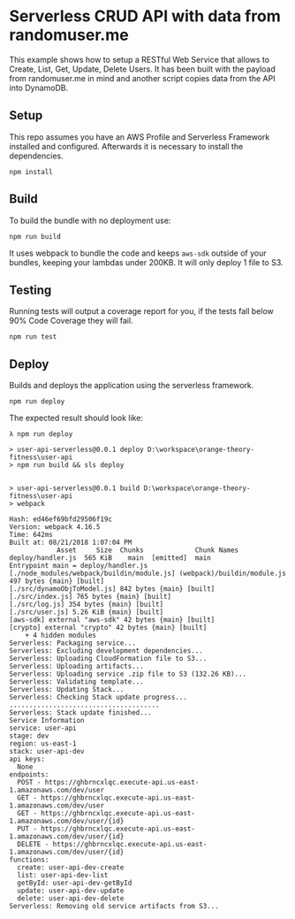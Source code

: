 # Serverless CRUD API with data from randomuser.me

This example shows how to setup a RESTful Web Service that allows to Create, List, Get, Update, Delete Users. It has been built with the payload from randomuser.me in mind and another script copies data from the API into DynamoDB. 

## Setup

This repo assumes you have an AWS Profile and Serverless Framework installed and configured. Afterwards it is necessary to install the dependencies.

```
npm install
```

## Build

To build the bundle with no deployment use:

```
npm run build
```

It uses webpack to bundle the code and keeps `aws-sdk` outside of your bundles, keeping your lambdas under 200KB. It will only deploy 1 file to S3.

## Testing

Running tests will output a coverage report for you, if the tests fall below 90% Code Coverage they will fail.

```
npm run test
```

## Deploy

Builds and deploys the application using the serverless framework.

```
npm run deploy
```

The expected result should look like:

```
λ npm run deploy

> user-api-serverless@0.0.1 deploy D:\workspace\orange-theory-fitness\user-api
> npm run build && sls deploy


> user-api-serverless@0.0.1 build D:\workspace\orange-theory-fitness\user-api
> webpack

Hash: ed46ef69bfd29506f19c
Version: webpack 4.16.5
Time: 642ms
Built at: 08/21/2018 1:07:04 PM
            Asset     Size  Chunks             Chunk Names
deploy/handler.js  565 KiB    main  [emitted]  main
Entrypoint main = deploy/handler.js
[./node_modules/webpack/buildin/module.js] (webpack)/buildin/module.js 497 bytes {main} [built]
[./src/dynamoObjToModel.js] 842 bytes {main} [built]
[./src/index.js] 765 bytes {main} [built]
[./src/log.js] 354 bytes {main} [built]
[./src/user.js] 5.26 KiB {main} [built]
[aws-sdk] external "aws-sdk" 42 bytes {main} [built]
[crypto] external "crypto" 42 bytes {main} [built]
    + 4 hidden modules
Serverless: Packaging service...
Serverless: Excluding development dependencies...
Serverless: Uploading CloudFormation file to S3...
Serverless: Uploading artifacts...
Serverless: Uploading service .zip file to S3 (132.26 KB)...
Serverless: Validating template...
Serverless: Updating Stack...
Serverless: Checking Stack update progress...
......................................
Serverless: Stack update finished...
Service Information
service: user-api
stage: dev
region: us-east-1
stack: user-api-dev
api keys:
  None
endpoints:
  POST - https://ghbrncxlqc.execute-api.us-east-1.amazonaws.com/dev/user
  GET - https://ghbrncxlqc.execute-api.us-east-1.amazonaws.com/dev/user
  GET - https://ghbrncxlqc.execute-api.us-east-1.amazonaws.com/dev/user/{id}
  PUT - https://ghbrncxlqc.execute-api.us-east-1.amazonaws.com/dev/user/{id}
  DELETE - https://ghbrncxlqc.execute-api.us-east-1.amazonaws.com/dev/user/{id}
functions:
  create: user-api-dev-create
  list: user-api-dev-list
  getById: user-api-dev-getById
  update: user-api-dev-update
  delete: user-api-dev-delete
Serverless: Removing old service artifacts from S3...
```
